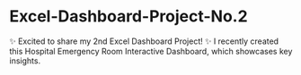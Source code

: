 # Excel-Dashboard-Project-No.2
✨ Excited to share my 2nd Excel Dashboard Project! ✨  I recently created this Hospital Emergency Room Interactive Dashboard, which showcases key insights.
